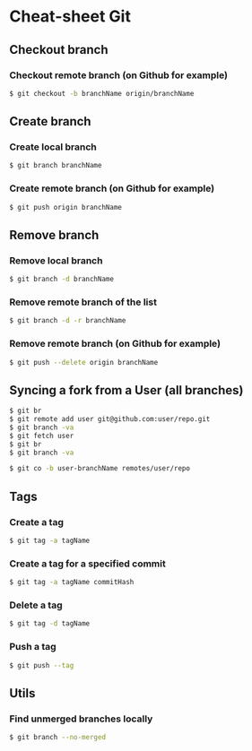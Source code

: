 # Cheat-sheet Git

## Checkout branch

### Checkout remote branch (on Github for example)

```bash
$ git checkout -b branchName origin/branchName
```

## Create branch

### Create local branch

```bash
$ git branch branchName
```

### Create remote branch (on Github for example)

```bash
$ git push origin branchName
```

## Remove branch

### Remove local branch

```bash
$ git branch -d branchName 
```

### Remove remote branch of the list

```bash
$ git branch -d -r branchName
```

### Remove remote branch (on Github for example)

```bash
$ git push --delete origin branchName
```

## Syncing a fork from a User (all branches)

```bash
$ git br
$ git remote add user git@github.com:user/repo.git
$ git branch -va
$ git fetch user
$ git br
$ git branch -va
```

```bash
$ git co -b user-branchName remotes/user/repo
```

## Tags

### Create a tag
```bash
$ git tag -a tagName 
```

### Create a tag for a specified commit
```bash
$ git tag -a tagName commitHash
```

### Delete a tag
```bash
$ git tag -d tagName 
```

### Push a tag
```bash
$ git push --tag 
```

## Utils

### Find unmerged branches locally
```bash
$ git branch --no-merged
```
